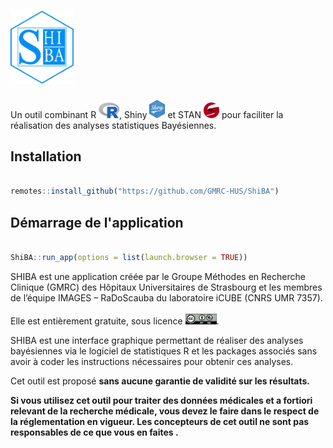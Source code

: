        
# <img src = "inst/app/www/hex.png" width = "20%"  style = "display block; margin-left: auto margin-right: auto; align= center">

  Un outil combinant R <img src="inst/app/www/logo.jpg"  height="25">, Shiny <img src="inst/app/www/shiny.png" class="img-fluid" width="25"> et STAN <img src="inst/app/www/stan_logo.png" class="img-fluid" width="25"> pour faciliter la réalisation des analyses statistiques Bayésiennes.

## Installation 

``` r

remotes::install_github("https://github.com/GMRC-HUS/ShiBA")


``` 

## Démarrage de l'application

``` r

ShiBA::run_app(options = list(launch.browser = TRUE))

``` 

SHIBA est une application créée par le Groupe Méthodes en Recherche Clinique (GMRC) des Hôpitaux Universitaires de Strasbourg et les membres de l’équipe IMAGES – RaDoScauba du laboratoire iCUBE (CNRS UMR 7357).</br></br> Elle est entièrement gratuite, sous licence <img src="inst/app/www/by-nc.eu.png" class="img-fluid" width="50">.


SHIBA est une interface graphique permettant de réaliser des analyses bayésiennes via le logiciel de statistiques R et les packages associés sans avoir à coder les instructions nécessaires pour obtenir ces analyses. 


Cet outil est proposé <b>sans aucune garantie de validité sur les résultats.


Si vous utilisez cet outil pour traiter des données médicales et a fortiori relevant de la recherche médicale, vous devez le faire dans le respect de la réglementation en vigueur. Les concepteurs de cet outil ne sont pas responsables de ce que vous en faites . 


